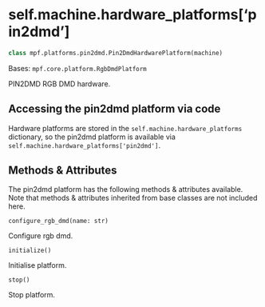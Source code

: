 
# self.machine.hardware_platforms[‘pin2dmd’]

``` python
class mpf.platforms.pin2dmd.Pin2DmdHardwarePlatform(machine)
```

Bases: `mpf.core.platform.RgbDmdPlatform`

PIN2DMD RGB DMD hardware.

## Accessing the pin2dmd platform via code

Hardware platforms are stored in the `self.machine.hardware_platforms` dictionary, so the pin2dmd platform is available via `self.machine.hardware_platforms['pin2dmd']`.

## Methods & Attributes

The pin2dmd platform has the following methods & attributes available. Note that methods & attributes inherited from base classes are not included here.

`configure_rgb_dmd(name: str)`

Configure rgb dmd.

`initialize()`

Initialise platform.

`stop()`

Stop platform.
